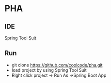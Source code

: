 # PHA

## IDE

Spring Tool Suit

## Run 

- git clone https://github.com/coolcode/pha.git
- load project by using Spring Tool Suit
- Right click project -> Run As ->Spring Boot App
